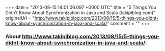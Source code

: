 +++
date = "2013-08-15 14:01:06.097 +0000 UTC"
title = "5 Things You Didn’t Know About Synchronization in Java and Scala (takipiblog.com)"
originalUrl = "http://www.takipiblog.com/2013/08/15/5-things-you-didnt-know-about-synchronization-in-java-and-scala/"
comment = ""
+++

### About http://www.takipiblog.com/2013/08/15/5-things-you-didnt-know-about-synchronization-in-java-and-scala/:


